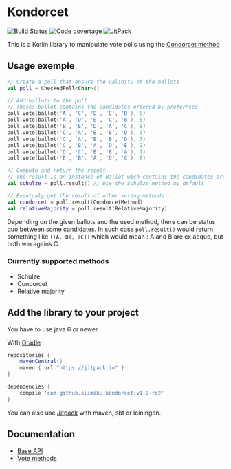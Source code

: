 # Kondorcet
[![Build Status](https://travis-ci.org/slimaku/kondorcet.svg?branch=master)](https://travis-ci.org/slimaku/kondorcet)
[![Code covertage](https://codecov.io/gh/slimaku/kondorcet/branch/master/graph/badge.svg)](https://codecov.io/gh/slimaku/kondorcet)
[![JitPack](https://jitpack.io/v/slimaku/kondorcet.svg)](https://jitpack.io/#slimaku/kondorcet)

This is a Kotlin library to manipulate vote polls using the [Condorcet method](https://en.wikipedia.org/wiki/Condorcet_method)

## Usage exemple
```kotlin
// Create a poll that ensure the validity of the ballots
val poll = CheckedPoll<Char>()

// Add ballots to the poll
// Theses ballot contains the candidates ordered by prefernces
poll.vote(ballot('A', 'C', 'B', 'E', 'D'), 5)
poll.vote(ballot('A', 'D', 'E', 'C', 'B'), 5)
poll.vote(ballot('B', 'E', 'D', 'A', 'C'), 8)
poll.vote(ballot('C', 'A', 'B', 'E', 'D'), 3)
poll.vote(ballot('C', 'A', 'E', 'B', 'D'), 7)
poll.vote(ballot('C', 'B', 'A', 'D', 'E'), 2)
poll.vote(ballot('D', 'C', 'E', 'B', 'A'), 7)
poll.vote(ballot('E', 'B', 'A', 'D', 'C'), 8)

// Compute and return the result
// The result is an instance of Ballot wich contains the candidates ordered from the winners to the losers
val schulze = poll.result() // Use the Schulze method my default

// Eventualy get the result of other voting methods
val condorcet = poll.result(CondorcetMethod)
val relativeMajority = poll.result(RelativeMajority)
```

Depending on the given ballots and the used method, there can be status quo between some candidates.
In such case `poll.result()` would return something like `[[A, B], [C]]` which would mean : A and B are ex aequo, but both win agains C.

### Currently supported methods
* Schulze
* Condorcet
* Relative majority

## Add the library to your project
You have to use java 6 or newer

With [Gradle](https://gradle.org) :
```gradle
repositories {
    mavenCentral()
    maven { url "https://jitpack.io" }
}

dependencies {
    compile 'com.github.slimaku:kondorcet:v1.0-rc2'
}
```

You can also use [Jitpack](https://jitpack.io/#slimaku/kraft) with maven, sbt or leiningen.

## Documentation
* [Base API](https://slimaku.github.io/kondorcet/doc/1.0/kondorcet/kondorcet/index.html)
* [Vote methods](https://slimaku.github.io/kondorcet/doc/1.0/kondorcet/kondorcet.method/index.html)
